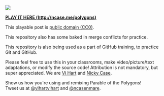 ![](http://i.imgur.com/NcsRW1q.png)

**[PLAY IT HERE (http://ncase.me/polygons)](http://ncase.me/polygons)**

This playable post is [public domain (CC0)](http://creativecommons.org/publicdomain/zero/1.0).

This repository also has some baked in merge conflicts for practice. 

This repository is also being used as a part of GitHub training, to practice Git and GitHub.

Please feel free to use this in your classrooms,
make video/picture/text adaptations,
or modify the source code!
Attribution is not mandatory, but super appreciated.
We are [Vi Hart](http://vihart.com/) and [Nicky Case](http://ncase.me/).

Show us how you're using and remixing Parable of the Polygons!    
Tweet us at
[@vihartvihart](https://twitter.com/vihartvihart) and
[@ncasenmare](https://twitter.com/ncasenmare).
